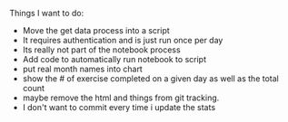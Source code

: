 
Things I want to do:

- Move the get data process into a script
 - It requires authentication and is just run once per day
 - Its really not part of the notebook process
- Add code to automatically run notebook to script
- put real month names into chart
- show the # of exercise completed on a given day as well as the total count
- maybe remove the html and things from git tracking.
 - I don't want to commit every time i update the stats
